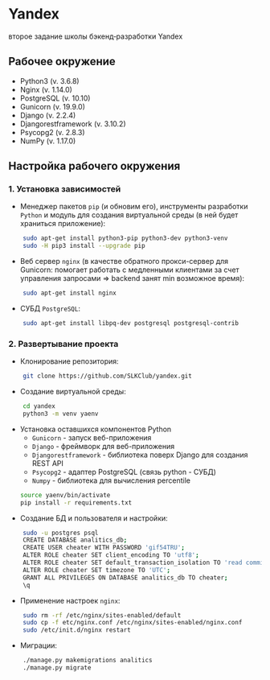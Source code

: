 # Yandex
второе задание школы бэкенд‑разработки Yandex

## Рабочее окружение
* Python3 (v. 3.6.8)
* Nginx (v. 1.14.0)
* PostgreSQL (v. 10.10)
* Gunicorn (v. 19.9.0)
* Django (v. 2.2.4)
* Djangorestframework (v. 3.10.2)
* Psycopg2 (v. 2.8.3)
* NumPy (v. 1.17.0)

## Настройка рабочего окружения

### 1. Установка зависимостей
* Менеджер пакетов `pip` (и обновим его), инструменты разработки `Python` и модуль для создания виртуальной среды (в ней будет храниться приложение):
```bash
    sudo apt-get install python3-pip python3-dev python3-venv  
    sudo -H pip3 install --upgrade pip
```
* Веб сервер `nginx` (в качестве обратного прокси-сервер для Gunicorn: помогает работать с медленными клиентами за счет управления запросами => backend занят min возможное время):
```bash
    sudo apt-get install nginx
```
* СУБД `PostgreSQL`:
```bash
    sudo apt-get install libpq-dev postgresql postgresql-contrib
```

### 2. Развертывание проекта
* Клонирование репозитория:
```bash
    git clone https://github.com/SLKClub/yandex.git
```
* Создание виртуальной среды:
```bash
    cd yandex  
    python3 -m venv yaenv
```
* Установка оставшихся компонентов Python
    * `Gunicorn` - запуск веб-приложения
    * `Django` - фреймворк для веб-приложения
    * `Djangorestframework` - библиотека поверх Django для создания REST API
    * `Psycopg2` - адаптер PostgreSQL (связь python - СУБД)
    * `Numpy` - библиотека для вычисления percentile
    ```bash
    source yaenv/bin/activate  
    pip install -r requirements.txt
    ```
* Создание БД и пользователя и настройки:
```bash
    sudo -u postgres psql  
    CREATE DATABASE analitics_db;  
    CREATE USER cheater WITH PASSWORD 'gif54TRU';  
    ALTER ROLE cheater SET client_encoding TO 'utf8';  
    ALTER ROLE cheater SET default_transaction_isolation TO 'read committed';  
    ALTER ROLE cheater SET timezone TO 'UTC';  
    GRANT ALL PRIVILEGES ON DATABASE analitics_db TO cheater;  
    \q
```
* Применение настроек `nginx`:
```bash
    sudo rm -rf /etc/nginx/sites-enabled/default  
    sudo cp -f etc/nginx.conf /etc/nginx/sites-enabled/nginx.conf  
    sudo /etc/init.d/nginx restart
```
* Миграции:
```bash
    ./manage.py makemigrations analitics  
    ./manage.py migrate
```
